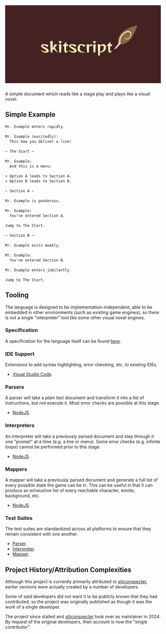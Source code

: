 
<h1 align="center"><img src="../logo.png" alt="Skitscript"></h1>

A simple document which reads like a stage play and plays like a visual novel.

## Simple Example

```skitscript
Mr. Example enters rapidly.

Mr. Example (excitedly):
  This how you deliver a line!

~ The Start ~

Mr. Example:
  And this is a menu:

> Option A leads to Section A.
> Option B leads to Section B.

~ Section A ~

Mr. Example is ponderous.

Mr. Example:
  You've entered Section A.

Jump to The Start.

~ Section B ~

Mr. Example exits meekly.

Mr. Example:
  You've entered Section B.

Mr. Example enters jubilantly.

Jump to The Start.
```

## Tooling

The language is designed to be implementation-independent, able to be embedded
in other environments (such as existing game engines), so there is not a single
"interpreter" tool like some other visual novel engines.

### Specification

A specification for the language itself can be found
[here](https://github.com/skitscript/specification).

### IDE Support

Extensions to add syntax highlighting, error checking, etc. to existing IDEs.

- [Visual Studio Code](https://marketplace.visualstudio.com/items?itemName=skitscript.skitscript).

### Parsers

A parser will take a plain text document and transform it into a list of
instructions, but not execute it.  Most error checks are possible at this stage.

- [NodeJS](https://www.npmjs.com/package/@skitscript/parser-nodejs).

### Interpreters

An interpreter will take a previously parsed document and step through it one
"prompt" at a time (e.g. a line or menu).  Some error checks (e.g. infinite
loops) cannot be performed prior to this stage.

- [NodeJS](https://www.npmjs.com/package/@skitscript/interpreter-nodejs).

### Mappers

A mapper will take a previously parsed document and generate a full list of
every possible state the game can be in.  This can be useful in that it can
produce an exhaustive list of every reachable character, emote, background, etc.

- [NodeJS](https://www.npmjs.com/package/@skitscript/mapper-nodejs).

### Test Suites

The test suites are standardized across all platforms to ensure that they remain
consistent with one another.

- [Parser](https://github.com/skitscript/parser-test-suite).
- [Interpreter](https://github.com/skitscript/interpreter-test-suite).
- [Mapper](https://github.com/skitscript/mapper-test-suite).

## Project History/Attribution Complexities

Although this project is currently primarily attributed to
[siliconspecter](https://github.com/siliconspecter), earlier versions were
actually created by a number of developers.

Some of said developers did not want it to be publicly known that they had
contributed, so the project was originally published as though it was the work
of a single developer.

The project since stalled and
[siliconspecter](https://github.com/siliconspecter) took over as maintainer in
2024.  By request of the original developers, their account is now the
"single contributor".
